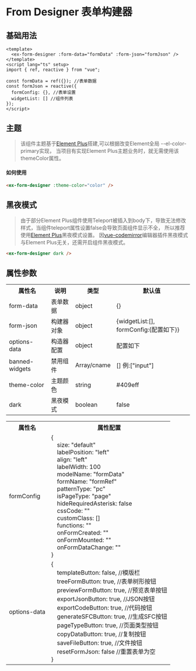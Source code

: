 # From Designer 表单构建器

## 基础用法

```vue
<template>
  <ex-form-designer :form-data="formData" :form-json="formJson" />
</template>
<script lang="ts" setup>
import { ref, reactive } from "vue";

const formData = ref({}); //表单数据
const formJson = reactive({
  formConfig: {}, //表单设置
  widgetList: [] //组件列表
});
</script>
```

## 主题

> 该组件主题基于[Element Plus](https://element-plus.org/zh-CN/guide/theming.html)搭建,可以根据改变Element全局 --el-color-primary实现，
> 当项目有实现Element Plus主题业务时，就无需使用该themeColor属性。

#### 如何使用

```html
<ex-form-designer :theme-color="color" />
```


## 黑夜模式

> 由于部分Element Plus组件使用Teleport被插入到body下，导致无法修改样式，当组件teleport属性设置false会导致页面组件显示不全，
> 所以推荐使用[Element Plus](https://element-plus.org/zh-CN/guide/dark-mode.html)黑夜模式设置。
> 因[vue-codemirror](https://www.npmjs.com/package/vue-codemirror)编辑器插件黑夜模式与Element Plus无关，还需开启组件黑夜模式。

```html
<ex-form-designer dark />
```

## 属性参数

<table>
    <tr>
      <th>属性名</th>
      <th>说明</th>
      <th>类型</th>
      <th>默认值</th>
    </tr>
    <tr>
      <td>form-data</td>
      <td>表单数据</td>
      <td>object</td>
      <td>{}</td>
    </tr>
    <tr>
      <td>form-json</td>
      <td>构建器对象</td>
      <td>object</td>
      <td>{widgetList:[], formConfig:{配置如下}}</td>
    </tr>
    <tr>
      <td>options-data</td>
      <td>构造器配置</td>
      <td>object</td>
      <td>配置如下</td>
    </tr>
    <tr>
      <td>banned-widgets</td>
      <td>禁用组件</td>
      <td>Array/cname</td>
      <td>[] 例:["input"]</td>
    </tr>
    <tr>
      <td>theme-color</td>
      <td>主题颜色</td>
      <td>string</td>
      <td>#409eff</td>
    </tr>
    <tr>
      <td>dark</td>
      <td>黑夜模式</td>
      <td>boolean</td>
      <td>false</td>
    </tr>
  </table>

<table>
  <tr>
      <th>属性名</th>
      <th>属性配置</th>
    </tr>
  <tr>
      <td>formConfig</td>
      <td>{<br>
        <span> &emsp;size: "default"</span><br>
        <span> &emsp;labelPosition: "left"</span><br>
        <span> &emsp;align: "left"</span><br>
        <span> &emsp;labelWidth: 100</span><br>
        <span> &emsp;modelName: "formData"</span><br>
        <span> &emsp;formName: "formRef"</span><br>
        <span> &emsp;patternType: "pc"</span><br>
        <span> &emsp;isPageType: "page"</span><br>
        <span> &emsp;hideRequiredAsterisk: false</span><br>
        <span> &emsp;cssCode: ""</span><br>
        <span> &emsp;customClass: []</span><br>
        <span> &emsp;functions: ""</span><br>
        <span> &emsp;onFormCreated: ""</span><br>
        <span> &emsp;onFormMounted: ""</span><br>
        <span> &emsp;onFormDataChange: ""</span><br>
      }
      </td>
    </tr>
   <tr>
      <td>options-data</td><td>{<br>
        <span> &emsp;templateButton: false, //模版栏</span><br>
        <span> &emsp;treeFormButton: true, //表单树形按钮</span><br>
        <span> &emsp;previewFormButton: true, //预览表单按钮</span><br>
        <span> &emsp;exportJsonButton: true, //JSON按钮</span><br>
        <span> &emsp;exportCodeButton: true, //代码按钮</span><br>
        <span> &emsp;generateSFCButton: true, //生成SFC按钮</span><br>
        <span> &emsp;pageTypeButton: true, //页面类型按钮</span><br>
        <span> &emsp;copyDataButton: true, //复制按钮</span><br>
        <span> &emsp;saveFileButton: true, //文件按钮</span><br>
        <span> &emsp;resetFormJson: false //重置表单为空</span><br>
      }
      </td>
    </tr>
</table>